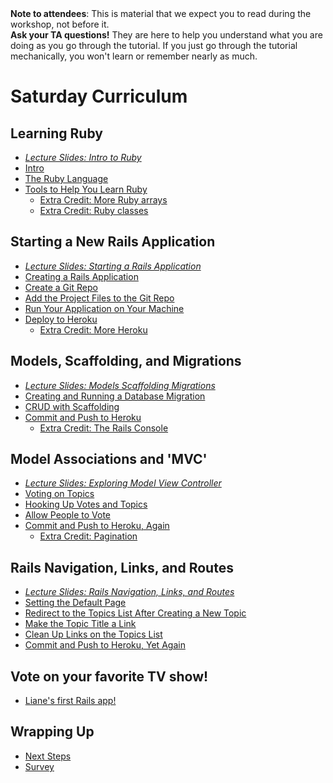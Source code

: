 <div class="alert alert-info">
<strong>Note to attendees</strong>: This is material that we expect you to read during the workshop, not before it.  
</div>

<div class="alert alert-info">
<strong>Ask your TA questions!</strong> They are here to help you understand
what you are doing as you go through the tutorial. If you just go through the
tutorial mechanically, you won't learn or remember nearly as much.
</div>


# Saturday Curriculum


## Learning Ruby ##
* [_Lecture Slides: Intro to Ruby_](/presentations/intro_to_ruby.pdf)
* [Intro](curriculum) 
* [The Ruby Language](ruby_language)  
* [Tools to Help You Learn Ruby](tools)  
    * [Extra Credit: More Ruby arrays](extra_credit/01_more_ruby)
    * [Extra Credit: Ruby classes](extra_credit/06_ruby_classes)

## Starting a New Rails Application ##
* [_Lecture Slides: Starting a Rails Application_](/presentations/starting_rails_application/index.html)
* [Creating a Rails Application](getting_started)  
* [Create a Git Repo](create_a_new_git_repo)  
* [Add the Project Files to the Git Repo](add_the_project_to_the_git_repo)  
* [Run Your Application on Your Machine](running_your_application_locally)  
* [Deploy to Heroku](deploy_to_heroku)  
    * [Extra Credit: More Heroku](extra_credit/03_more_heroku)

## Models, Scaffolding, and Migrations ##
* [_Lecture Slides: Models Scaffolding Migrations_](/presentations/models_scaffold_migrations/index.html)
* [Creating and Running a Database Migration](creating_a_migration)
* [CRUD with Scaffolding](CRUD_with_scaffolding)
* [Commit and Push to Heroku](commit_and_push_to_heroku)
    * [Extra Credit: The Rails Console](extra_credit/04_console)

## Model Associations and 'MVC' ##
* [_Lecture Slides: Exploring Model View Controller_](/workshop/mvc)
* [Voting on Topics](voting_on_topics)
* [Hooking Up Votes and Topics](hooking_up_votes_and_topics)
* [Allow People to Vote](allow_people_to_vote)
* [Commit and Push to Heroku, Again](commit_and_push_to_heroku_again)
    * [Extra Credit: Pagination](extra_credit/05_pagination)

## Rails Navigation, Links, and Routes ##
* [_Lecture Slides: Rails Navigation, Links, and Routes_](/presentations/router/nav_links_routes.pptx)
* [Setting the Default Page](setting_the_default_page)  
* [Redirect to the Topics List After Creating a New Topic](redirect_to_the_topics_list_after_creating_a_new_topic)  
* [Make the Topic Title a Link](make_the_topic_title_a_link)  
* [Clean Up Links on the Topics List](clean_up_links_on_the_topics_list)  
* [Commit and Push to Heroku, Yet Again](commit_and_push_to_heroku_yet_again)  

## Vote on your favorite TV show! 

* [Liane's first Rails app!](http://intense-bastion-3415.herokuapp.com/)

## Wrapping Up ##
* [Next Steps](next_steps)
* [Survey](https://docs.google.com/spreadsheet/viewform?formkey=dFh4UzJiRmR0bmJ3S1FJLVhudENyZnc6MA#gid=0)
